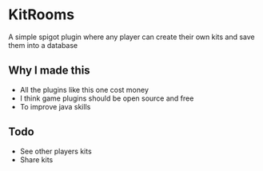 # KitRooms

A simple spigot plugin where any player can create their own kits and save them into a database

## Why I made this
- All the plugins like this one cost money
- I think game plugins should be open source and free
- To improve java skills

## Todo
- See other players kits
- Share kits
